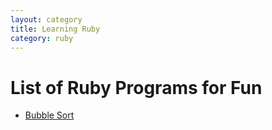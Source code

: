 ```yaml
---
layout: category
title: Learning Ruby
category: ruby
---
```


# List of Ruby Programs for Fun

- [Bubble Sort](/ruby/bubble_sort)
